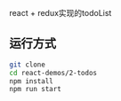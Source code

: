 react + redux实现的todoList

## 运行方式
```bash
git clone
cd react-demos/2-todos
npm install
npm run start
``` 
